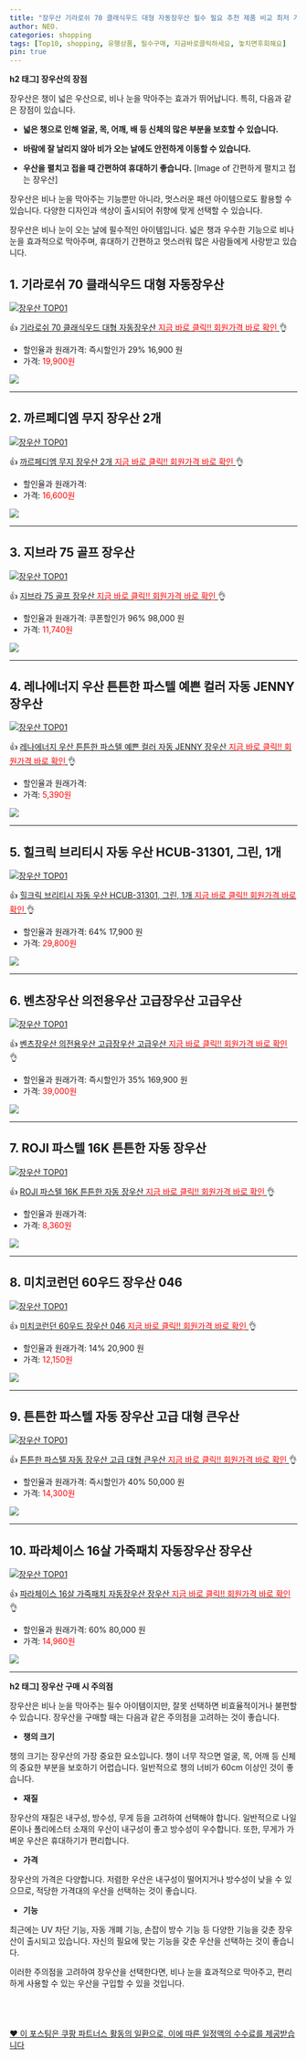 ```yaml
---
title: "장우산 기라로쉬 70 클래식우드 대형 자동장우산 필수 필요 추천 제품 비교 최저 가격 비교 장점 구매 후기 구매평"
author: NEO.
categories: shopping
tags: [Top10, shopping, 유행상품, 필수구매, 지금바로클릭하세요, 놓치면후회해요]
pin: true
---
```

**h2 태그] 장우산의 장점**

장우산은 챙이 넓은 우산으로, 비나 눈을 막아주는 효과가 뛰어납니다. 특히, 다음과 같은 장점이 있습니다.

* **넓은 챙으로 인해 얼굴, 목, 어깨, 배 등 신체의 많은 부분을 보호할 수 있습니다.** 

* **바람에 잘 날리지 않아 비가 오는 날에도 안전하게 이동할 수 있습니다.** 

* **우산을 펼치고 접을 때 간편하여 휴대하기 좋습니다.** 
[Image of 간편하게 펼치고 접는 장우산]

장우산은 비나 눈을 막아주는 기능뿐만 아니라, 멋스러운 패션 아이템으로도 활용할 수 있습니다. 다양한 디자인과 색상이 출시되어 취향에 맞게 선택할 수 있습니다.

장우산은 비나 눈이 오는 날에 필수적인 아이템입니다. 넓은 챙과 우수한 기능으로 비나 눈을 효과적으로 막아주며, 휴대하기 간편하고 멋스러워 많은 사람들에게 사랑받고 있습니다.

   

## 1. 기라로쉬 70 클래식우드 대형 자동장우산

[![장우산 TOP01](https://thumbnail6.coupangcdn.com/thumbnails/remote/490x490ex/image/vendor_inventory/76c3/dd024fb682e511143f3c4dc08b959b77f4479a9c26ce9c0316e73a68ba8b.jpg)](https://link.coupang.com/re/AFFSDP?lptag=AF3617701&subid=GithubCoopas&pageKey=6792873099&traceid=V0-153&itemId=16008887117&vendorItemId=83228172766)


👍 [기라로쉬 70 클래식우드 대형 자동장우산 <font color=red> 지금 바로 클릭!! 회원가격 바로 확인 </font> ](https://link.coupang.com/re/AFFSDP?lptag=AF3617701&subid=GithubCoopas&pageKey=6792873099&traceid=V0-153&itemId=16008887117&vendorItemId=83228172766) 👌 


- 할인율과 원래가격: 즉시할인가 29%  16,900   원
- 가격: <span style='color:red'>19,900원</span>

[![](/discount_price.png)](https://link.coupang.com/re/AFFSDP?lptag=AF3617701&subid=GithubCoopas&pageKey=6792873099&traceid=V0-153&itemId=16008887117&vendorItemId=83228172766)

---


   

## 2. 까르페디엠 무지 장우산 2개

[![장우산 TOP01](https://thumbnail8.coupangcdn.com/thumbnails/remote/490x490ex/image/vendor_inventory/f8fc/4e9381b73d257b35ff649dd57e0321403a1d1e9dbf7368759b32fd451736.jpg)](https://link.coupang.com/re/AFFSDP?lptag=AF3617701&subid=GithubCoopas&pageKey=6100105267&traceid=V0-153&itemId=11425705187&vendorItemId=78528518337)


👍 [까르페디엠 무지 장우산 2개 <font color=red> 지금 바로 클릭!! 회원가격 바로 확인 </font> ](https://link.coupang.com/re/AFFSDP?lptag=AF3617701&subid=GithubCoopas&pageKey=6100105267&traceid=V0-153&itemId=11425705187&vendorItemId=78528518337) 👌 


- 할인율과 원래가격: 
- 가격: <span style='color:red'>16,600원</span>

[![](/discount_price.png)](https://link.coupang.com/re/AFFSDP?lptag=AF3617701&subid=GithubCoopas&pageKey=6100105267&traceid=V0-153&itemId=11425705187&vendorItemId=78528518337)

---


   

## 3. 지브라 75 골프 장우산

[![장우산 TOP01](https://thumbnail7.coupangcdn.com/thumbnails/remote/490x490ex/image/retail/images/2965875656742333-7226e9e6-b2a4-47c6-97a4-780c82641d2f.jpg)](https://link.coupang.com/re/AFFSDP?lptag=AF3617701&subid=GithubCoopas&pageKey=1890351069&traceid=V0-153&itemId=3211973019&vendorItemId=71199300491)


👍 [지브라 75 골프 장우산 <font color=red> 지금 바로 클릭!! 회원가격 바로 확인 </font> ](https://link.coupang.com/re/AFFSDP?lptag=AF3617701&subid=GithubCoopas&pageKey=1890351069&traceid=V0-153&itemId=3211973019&vendorItemId=71199300491) 👌 


- 할인율과 원래가격: 쿠폰할인가 96%  98,000   원
- 가격: <span style='color:red'>11,740원</span>

[![](/discount_price.png)](https://link.coupang.com/re/AFFSDP?lptag=AF3617701&subid=GithubCoopas&pageKey=1890351069&traceid=V0-153&itemId=3211973019&vendorItemId=71199300491)

---


   

## 4. 레나에너지 우산 튼튼한 파스텔 예쁜 컬러 자동 JENNY 장우산

[![장우산 TOP01](https://thumbnail10.coupangcdn.com/thumbnails/remote/490x490ex/image/vendor_inventory/0aa8/6c69ee1e9ca59e02b9fa65803bd835843a8474d34582d6fe27efe94d155a.png)](https://link.coupang.com/re/AFFSDP?lptag=AF3617701&subid=GithubCoopas&pageKey=7461298392&traceid=V0-153&itemId=19448213125&vendorItemId=86559054355)


👍 [레나에너지 우산 튼튼한 파스텔 예쁜 컬러 자동 JENNY 장우산 <font color=red> 지금 바로 클릭!! 회원가격 바로 확인 </font> ](https://link.coupang.com/re/AFFSDP?lptag=AF3617701&subid=GithubCoopas&pageKey=7461298392&traceid=V0-153&itemId=19448213125&vendorItemId=86559054355) 👌 


- 할인율과 원래가격: 
- 가격: <span style='color:red'>5,390원</span>

[![](/discount_price.png)](https://link.coupang.com/re/AFFSDP?lptag=AF3617701&subid=GithubCoopas&pageKey=7461298392&traceid=V0-153&itemId=19448213125&vendorItemId=86559054355)

---


   

## 5. 힐크릭 브리티시 자동 우산 HCUB-31301, 그린, 1개

[![장우산 TOP01](https://thumbnail7.coupangcdn.com/thumbnails/remote/490x490ex/image/vendor_inventory/088a/a063f77169aebdddb2669b3b66f74665ba523fe91660013f2fd841c9fdc9.jpg)](https://link.coupang.com/re/AFFSDP?lptag=AF3617701&subid=GithubCoopas&pageKey=7672774003&traceid=V0-153&itemId=20472610731&vendorItemId=87551856461)


👍 [힐크릭 브리티시 자동 우산 HCUB-31301, 그린, 1개 <font color=red> 지금 바로 클릭!! 회원가격 바로 확인 </font> ](https://link.coupang.com/re/AFFSDP?lptag=AF3617701&subid=GithubCoopas&pageKey=7672774003&traceid=V0-153&itemId=20472610731&vendorItemId=87551856461) 👌 


- 할인율과 원래가격: 64%  17,900   원
- 가격: <span style='color:red'>29,800원</span>

[![](/discount_price.png)](https://link.coupang.com/re/AFFSDP?lptag=AF3617701&subid=GithubCoopas&pageKey=7672774003&traceid=V0-153&itemId=20472610731&vendorItemId=87551856461)

---


   

## 6. 벤츠장우산 의전용우산 고급장우산 고급우산

[![장우산 TOP01](https://thumbnail6.coupangcdn.com/thumbnails/remote/490x490ex/image/vendor_inventory/3239/a08a5dc5f1b9e65b0792d1ba7e69d18719edef1ea957fc4711b8d744ebd5.jpg)](https://link.coupang.com/re/AFFSDP?lptag=AF3617701&subid=GithubCoopas&pageKey=6754413026&traceid=V0-153&itemId=15808611690&vendorItemId=83020658606)


👍 [벤츠장우산 의전용우산 고급장우산 고급우산 <font color=red> 지금 바로 클릭!! 회원가격 바로 확인 </font> ](https://link.coupang.com/re/AFFSDP?lptag=AF3617701&subid=GithubCoopas&pageKey=6754413026&traceid=V0-153&itemId=15808611690&vendorItemId=83020658606) 👌 


- 할인율과 원래가격: 즉시할인가 35%  169,900   원
- 가격: <span style='color:red'>39,000원</span>

[![](/discount_price.png)](https://link.coupang.com/re/AFFSDP?lptag=AF3617701&subid=GithubCoopas&pageKey=6754413026&traceid=V0-153&itemId=15808611690&vendorItemId=83020658606)

---


   

## 7. ROJI 파스텔 16K 튼튼한 자동 장우산

[![장우산 TOP01](https://thumbnail8.coupangcdn.com/thumbnails/remote/490x490ex/image/retail/images/400387813922-95d030cf-bded-4d16-b19c-f0023f14aeb5.jpg)](https://link.coupang.com/re/AFFSDP?lptag=AF3617701&subid=GithubCoopas&pageKey=6568185625&traceid=V0-153&itemId=14733408369&vendorItemId=81973965278)


👍 [ROJI 파스텔 16K 튼튼한 자동 장우산 <font color=red> 지금 바로 클릭!! 회원가격 바로 확인 </font> ](https://link.coupang.com/re/AFFSDP?lptag=AF3617701&subid=GithubCoopas&pageKey=6568185625&traceid=V0-153&itemId=14733408369&vendorItemId=81973965278) 👌 


- 할인율과 원래가격: 
- 가격: <span style='color:red'>8,360원</span>

[![](/discount_price.png)](https://link.coupang.com/re/AFFSDP?lptag=AF3617701&subid=GithubCoopas&pageKey=6568185625&traceid=V0-153&itemId=14733408369&vendorItemId=81973965278)

---


   

## 8. 미치코런던 60우드 장우산 046

[![장우산 TOP01](https://thumbnail7.coupangcdn.com/thumbnails/remote/490x490ex/image/retail/images/2005999572275677-e01180cd-b0f8-497b-91d1-62249d019b0e.jpg)](https://link.coupang.com/re/AFFSDP?lptag=AF3617701&subid=GithubCoopas&pageKey=6429693954&traceid=V0-153&itemId=13870712815&vendorItemId=81120589780)


👍 [미치코런던 60우드 장우산 046 <font color=red> 지금 바로 클릭!! 회원가격 바로 확인 </font> ](https://link.coupang.com/re/AFFSDP?lptag=AF3617701&subid=GithubCoopas&pageKey=6429693954&traceid=V0-153&itemId=13870712815&vendorItemId=81120589780) 👌 


- 할인율과 원래가격: 14%  20,900   원
- 가격: <span style='color:red'>12,150원</span>

[![](/discount_price.png)](https://link.coupang.com/re/AFFSDP?lptag=AF3617701&subid=GithubCoopas&pageKey=6429693954&traceid=V0-153&itemId=13870712815&vendorItemId=81120589780)

---


   

## 9. 튼튼한 파스텔 자동 장우산 고급 대형 큰우산

[![장우산 TOP01](https://thumbnail7.coupangcdn.com/thumbnails/remote/490x490ex/image/vendor_inventory/7eb2/d6d7805c1c3ccde4ad294e247b0a7c549f34665d5d3e45245ad964b1f07c.png)](https://link.coupang.com/re/AFFSDP?lptag=AF3617701&subid=GithubCoopas&pageKey=6220838282&traceid=V0-153&itemId=12449767315&vendorItemId=79718895098)


👍 [튼튼한 파스텔 자동 장우산 고급 대형 큰우산 <font color=red> 지금 바로 클릭!! 회원가격 바로 확인 </font> ](https://link.coupang.com/re/AFFSDP?lptag=AF3617701&subid=GithubCoopas&pageKey=6220838282&traceid=V0-153&itemId=12449767315&vendorItemId=79718895098) 👌 


- 할인율과 원래가격: 즉시할인가 40%  50,000   원
- 가격: <span style='color:red'>14,300원</span>

[![](/discount_price.png)](https://link.coupang.com/re/AFFSDP?lptag=AF3617701&subid=GithubCoopas&pageKey=6220838282&traceid=V0-153&itemId=12449767315&vendorItemId=79718895098)

---


   

## 10. 파라체이스 16살 가죽패치 자동장우산 장우산

[![장우산 TOP01](https://thumbnail6.coupangcdn.com/thumbnails/remote/490x490ex/image/vendor_inventory/2ec1/ee2283946a667904d8cf699e5064e39674d6a4f77d0ac7bd21bc7eac6518.jpg)](https://link.coupang.com/re/AFFSDP?lptag=AF3617701&subid=GithubCoopas&pageKey=6094901776&traceid=V0-153&itemId=11385300313&vendorItemId=71155546966)


👍 [파라체이스 16살 가죽패치 자동장우산 장우산 <font color=red> 지금 바로 클릭!! 회원가격 바로 확인 </font> ](https://link.coupang.com/re/AFFSDP?lptag=AF3617701&subid=GithubCoopas&pageKey=6094901776&traceid=V0-153&itemId=11385300313&vendorItemId=71155546966) 👌 


- 할인율과 원래가격: 60%  80,000   원
- 가격: <span style='color:red'>14,960원</span>

[![](/discount_price.png)](https://link.coupang.com/re/AFFSDP?lptag=AF3617701&subid=GithubCoopas&pageKey=6094901776&traceid=V0-153&itemId=11385300313&vendorItemId=71155546966)

---
**h2 태그] 장우산 구매 시 주의점**

장우산은 비나 눈을 막아주는 필수 아이템이지만, 잘못 선택하면 비효율적이거나 불편할 수 있습니다. 장우산을 구매할 때는 다음과 같은 주의점을 고려하는 것이 좋습니다.

* **챙의 크기**

챙의 크기는 장우산의 가장 중요한 요소입니다. 챙이 너무 작으면 얼굴, 목, 어깨 등 신체의 중요한 부분을 보호하기 어렵습니다. 일반적으로 챙의 너비가 60cm 이상인 것이 좋습니다.

* **재질**

장우산의 재질은 내구성, 방수성, 무게 등을 고려하여 선택해야 합니다. 일반적으로 나일론이나 폴리에스터 소재의 우산이 내구성이 좋고 방수성이 우수합니다. 또한, 무게가 가벼운 우산은 휴대하기가 편리합니다.

* **가격**

장우산의 가격은 다양합니다. 저렴한 우산은 내구성이 떨어지거나 방수성이 낮을 수 있으므로, 적당한 가격대의 우산을 선택하는 것이 좋습니다.

* **기능**

최근에는 UV 차단 기능, 자동 개폐 기능, 손잡이 방수 기능 등 다양한 기능을 갖춘 장우산이 출시되고 있습니다. 자신의 필요에 맞는 기능을 갖춘 우산을 선택하는 것이 좋습니다.

이러한 주의점을 고려하여 장우산을 선택한다면, 비나 눈을 효과적으로 막아주고, 편리하게 사용할 수 있는 우산을 구입할 수 있을 것입니다.<br><br><br><br><br> [ ❤  이 포스팅은 쿠팡 파트너스 활동의 일환으로, 이에 따른 일정액의 수수료를 제공받습니다](https://link.coupang.com/a/bcEFyh)